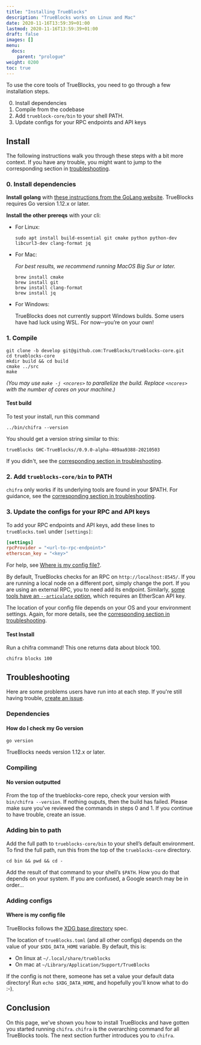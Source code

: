 ```yaml
---
title: "Installing TrueBlocks"
description: "TrueBlocks works on Linux and Mac"
date: 2020-11-16T13:59:39+01:00
lastmod: 2020-11-16T13:59:39+01:00
draft: false
images: []
menu:
  docs:
    parent: "prologue"
weight: 0200
toc: true
---
```


To use the core tools of TrueBlocks, you need to go through a few installation steps.

0. Install dependencies
1. Compile from the codebase
2. Add `trueblock-core/bin` to your shell PATH.
3. Update configs for your RPC endpoints and API keys

## Install

The following instructions walk you through these steps with a bit more context.
If you have any trouble, you might want to jump to the corresponding section in [troubleshooting](#how-do-i-check-my-go-version).

### 0. Install dependencies

**Install golang** with [these instructions from the GoLang website](https://golang.org/doc/install).
TrueBlocks requires Go version 1.12.x or later.

**Install the other prereqs** with your cli:

* For Linux:

  ```shell
  sudo apt install build-essential git cmake python python-dev libcurl3-dev clang-format jq
  ```

* For Mac:

  _For best results, we recommend running MacOS Big Sur or later._  

  ```shell
  brew install cmake
  brew install git
  brew install clang-format
  brew install jq
  ```

* For Windows:

  TrueBlocks does not currently support Windows builds.
  Some users have had luck using WSL. For now─you’re on your own!

### 1. Compile

```shell
git clone -b develop git@github.com:TrueBlocks/trueblocks-core.git
cd trueblocks-core
mkdir build && cd build
cmake ../src
make
```

_(You may use `make -j <ncores>` to parallelize the build. Replace `<ncores>` with the number of cores on your machine.)_

#### Test build

To test your install, run this command

```shell
../bin/chifra --version
```

You should get a version string similar to this:

```shell
trueBlocks GHC-TrueBlocks//0.9.0-alpha-409aa9388-20210503
```

If you didn't, see the [corresponding section in troubleshooting](#no-version-outputted).

### 2. Add `trueblocks-core/bin` to PATH

`chifra` only works if its underlying tools are found in your $PATH.
For guidance, see the [corresponding section in troubleshooting](#adding-bin-to-path).

### 3. Update the configs for your RPC and API keys

To add your RPC endpoints and API keys, add these lines to `trueBlocks.toml` under `[settings]`:

```toml
[settings]
rpcProvider = "<url-to-rpc-endpoint>"
etherscan_key = "<key>"
```

For help, see [Where is my config file?](#where-is-my-config-file).

By default, TrueBlocks checks for an RPC on `http://localhost:8545/`.
If you are running a local node on a different port, simply change the port.
If you are using an external RPC, you to need add its endpoint.
Similarly, [some tools have an `--articulate` option](https://docs.trueblocks.io/docs/chifra/chaindata/),
which requires an EtherScan API key.

The location of your config file depends on your OS and your environment
settings. Again, for more details, see the [corresponding section in troubleshooting](#Where-is-my-config).

#### Test Install

Run a chifra command! This one returns data about block 100.

```shell
chifra blocks 100
```

## Troubleshooting

Here are some problems users have run into at each step. If you're still having trouble, [create an issue](https://github.com/TrueBlocks/trueblocks-core/issues).

### Dependencies

#### How do I check my Go version

```shell
go version
```

TrueBlocks needs version 1.12.x or later.

### Compiling

#### No version outputted

From the top of the trueblocks-core repo, check your version with `bin/chifra --version`.
If nothing ouputs, then the build has failed.
Please make sure you’ve reviewed the commands in steps 0 and 1.
If you continue to have trouble, create an issue.

### Adding bin to path

Add the full path to `trueblocks-core/bin` to your shell’s default environment.
To find the full path, run this from the top of the `trueblocks-core` directory.

```shell
cd bin && pwd && cd -
```

Add the result of that command to your shell’s `$PATH`.
How you do that depends on your system.
If you are confused, a Google search may be in order…

### Adding configs

#### Where is my config file

TrueBlocks follows the [XDG base directory](https://specifications.freedesktop.org/basedir-spec/basedir-spec-latest.html) spec.

The location of `trueBlocks.toml` (and all other configs) depends on the value of your `$XDG_DATA_HOME` variable.
By default, this is:

* On linux at `~/.local/share/trueblocks`
* On mac at `~/Library/Application/Support/TrueBlocks`

If the config is not there, someone has set a value your default data directory!
Run `echo $XDG_DATA_HOME`, and hopefully you'll know what to do :-).

## Conclusion

On this page, we've shown you how to install TrueBlocks and have gotten you started running `chifra`.
`chifra` is the overarching command for all TrueBlocks tools.
The next section further introduces you to `chifra`.
